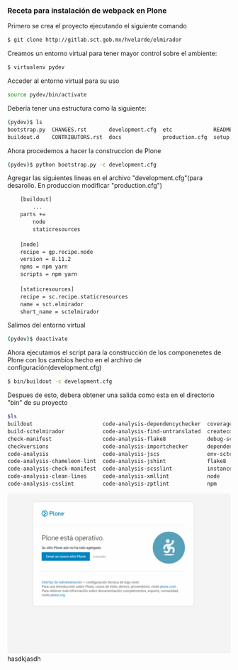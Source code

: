 ### Receta para instalación de webpack en Plone

Primero se crea el proyecto ejecutando el siguiente comando 

~~~bash
$ git clone http://gitlab.sct.gob.mx/hvelarde/elmirador
~~~

Creamos un entorno virtual para tener mayor control sobre el ambiente:
~~~bash
$ virtualenv pydev
~~~

Acceder al entorno virtual para su uso

~~~bash
source pydev/bin/activate
~~~
Debería tener una estructura como la siguiente:

~~~bash
(pydev)$ ls
bootstrap.py  CHANGES.rst       development.cfg  etc             README.rst  setup.py
buildout.d    CONTRIBUTORS.rst  docs             production.cfg  setup.cfg   src
~~~
Ahora procedemos a hacer la construccion de Plone
~~~bash
(pydev)$ python bootstrap.py -c development.cfg
~~~

Agregar las siguientes lineas en el archivo "development.cfg"(para desarollo. En produccion modificar "production.cfg")

~~~bash
    [buildout]
        ...
    parts +=
        node
        staticresources

    [node]
    recipe = gp.recipe.node
    version = 8.11.2
    npms = npm yarn
    scripts = npm yarn

    [staticresources]
    recipe = sc.recipe.staticresources
    name = sct.elmirador
    short_name = sctelmirador
~~~

Salimos del entorno virtual 
~~~bash
(pydev)$ deactivate
~~~
Ahora ejecutamos el script para la construcción de los componenetes de Plone con los cambios hecho en el archivo de configuración(development.cfg)
~~~bash
$ bin/buildout -c development.cfg
~~~
Despues de esto, debera obtener una salida como esta en el directorio "bin" de su proyecto
~~~bash
$ls
buildout                      code-analysis-dependencychecker  coverage            test
build-sctelmirador            code-analysis-find-untranslated  createcoverage      test-sctelmirador
check-manifest                code-analysis-flake8             debug-sctelmirador  versioncheck
checkversions                 code-analysis-importchecker      dependencychecker   watch-sctelmirador
code-analysis                 code-analysis-jscs               env-sctelmirador    yarn
code-analysis-chameleon-lint  code-analysis-jshint             flake8              zopepy
code-analysis-check-manifest  code-analysis-scsslint           instance
code-analysis-clean-lines     code-analysis-xmllint            node
code-analysis-csslint         code-analysis-zptlint            npm
~~~


<img src="./receta1.png" />
hasdkjasdh
